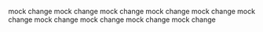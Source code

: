 mock change
mock change
mock change
mock change
mock change
mock change
mock change
mock change
mock change
mock change
